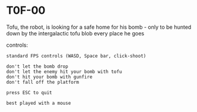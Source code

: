
T0F-00
===============================

Tofu, the robot, is looking for a safe home for his bomb - only to be hunted down by the intergalactic tofu blob every place he goes


controls:

	standard FPS controls (WASD, Space bar, click-shoot)

	don't let the bomb drop
	don't let the enemy hit your bomb with tofu
	don't hit your bomb with gunfire
	don't fall off the platform

	press ESC to quit

	best played with a mouse

